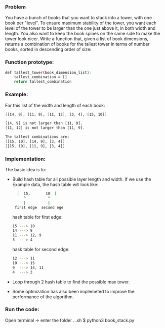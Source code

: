 
### Problem

You have a bunch of books that you want to stack into a tower, with one book per "level". To ensure maximum stability of the tower, you want each level of the tower to be larger than the one just above it, in both width and length. You also want to keep the book spines on the same side to make the tower look nicer.
Write a function that, given a list of book dimensions, returns a combination of books for the tallest tower in terms of number books, sorted in descending order of size:

### Function prototype:

```sh
def tallest_tower(book_dimension_list):
    tallest_combination = []
    return tallest_combination
```

### Example:
For this list of the width and length of each book:

```sh
[[14, 9], [11, 9], [11, 12], [3, 4], [15, 10]]

[14, 9] is not larger than [11, 9].
[11, 12] is not larger than [11, 9].

The tallest combinations are:
[[15, 10], [14, 9], [3, 4]]
[[15, 10], [11, 9], [3, 4]]
```
### Implementation:
The basic idea is to:
 - Build hash table for all possible layer length and width. If we use the Example data, the hash table will look like:

   ```sh
     [  15,       10  ]
        ^          ^
        |          |
    first edge  second ege
   ```
   hash table for first edge:
   ```sh
   15 ---> 10
   14 ---> 9
   11 ---> 12, 9
   3  ---> 4
   ```
   hask table for second edge:
   ```sh
   12 ---> 11
   10 ---> 15
   9  ---> 14, 11
   4  ---> 3
   ```
   
  - Loop through 2 hash table to find the possible max tower.
  
  - Some optmization has also been implemeted to improve the performance of the algorithm.
  
### Run the code:
  Open terminal -> enter the folder
  ...sh
  $ python3 book_stack.py
  
  
